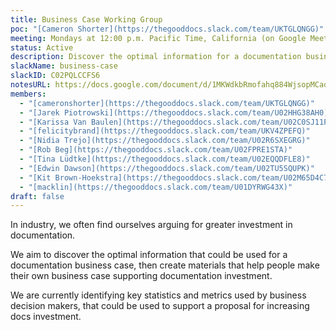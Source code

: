 ```yaml
---
title: Business Case Working Group
poc: "[Cameron Shorter](https://thegooddocs.slack.com/team/UKTGLQNGG)"
meeting: Mondays at 12:00 p.m. Pacific Time, California (on Google Meet).
status: Active
description: Discover the optimal information for a documentation business case, and provide materials that help people make their own and succeed. For great justice.
slackName: business-case
slackID: C02PQLCCFS6
notesURL: https://docs.google.com/document/d/1MKWdkbRmofahq884WjsopMCao-IA51ZcqrF_NwLDkDQ/edit#
members:
  - "[cameronshorter](https://thegooddocs.slack.com/team/UKTGLQNGG)"
  - "[Jarek Piotrowski](https://thegooddocs.slack.com/team/U02HHG38AH0)"
  - "[Karissa Van Baulen](https://thegooddocs.slack.com/team/U02C0SJ11PW)"
  - "[felicitybrand](https://thegooddocs.slack.com/team/UKV4ZPEFQ)"
  - "[Nidia Trejo](https://thegooddocs.slack.com/team/U02R6SXEGRG)"
  - "[Rob Beg](https://thegooddocs.slack.com/team/U02FPRE1STA)"
  - "[Tina Lüdtke](https://thegooddocs.slack.com/team/U02EQQDFLE8)"
  - "[Edwin Dawson](https://thegooddocs.slack.com/team/U02TU5SQUPK)"
  - "[Kit Brown-Hoekstra](https://thegooddocs.slack.com/team/U02M65D4C7M)"
  - "[macklin](https://thegooddocs.slack.com/team/U01DYRWG43X)"
draft: false
---
```


In industry, we often find ourselves arguing for greater investment in documentation.

We aim to discover the optimal information that could be used for a documentation business case, then create materials that help people make their own business case supporting documentation investment.

We are currently identifying key statistics and metrics used by business decision makers, that could be used to support a proposal for increasing docs investment. 
